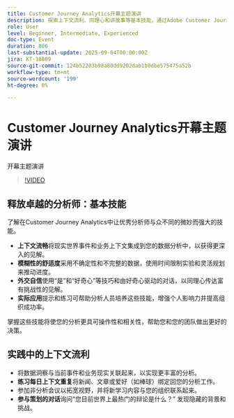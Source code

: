 ```yaml
---
title: Customer Journey Analytics开幕主题演讲
description: 探索上下文流利、同理心和讲故事等基本技能，通过Adobe Customer Journey Analytics提升您的影响力。
role: User
level: Beginner, Intermediate, Experienced
doc-type: Event
duration: 806
last-substantial-update: 2025-09-04T00:00:00Z
jira: KT-18809
source-git-commit: 124b52203b98a80dd9202dab1b0dbe575475a52b
workflow-type: tm+mt
source-wordcount: '199'
ht-degree: 0%

---
```



# Customer Journey Analytics开幕主题演讲

开幕主题演讲

>[!VIDEO](https://video.tv.adobe.com/v/3471134/?learn=on&enablevpops&captions=chi_hans)

## 释放卓越的分析师：基本技能

了解在Customer Journey Analytics中让优秀分析师与众不同的微妙而强大的技能。

* **上下文流畅**&#x200B;将现实世界事件和业务上下文集成到您的数据分析中，以获得更深入的见解。
* **模糊性的舒适度**&#x200B;采用不确定性和不完整的数据，使用时间限制实验和灵活规划来推动进度。
* **外交自信**&#x200B;使用“是”和“好奇心”等技巧和由好奇心驱动的对话，以同理心传达富有挑战性的见解。
* **实际应用**&#x200B;提示和练习可帮助分析人员培养这些技能，增强个人影响力并提高组织成功率。

掌握这些技能将使您的分析更具可操作性和相关性，帮助您和您的团队做出更好的决策。

## 实践中的上下文流利

* 将数据洞察与当前事件和业务现实关联起来，以实现更丰富的分析。
* **练习每日上下文重复**&#x200B;将新闻、文章或爱好（如棒球）绑定回您的分析工作。
* 参加非分析会议以拓宽视野，并将新学习内容与您的组织联系起来。
* **参与策划的对话**&#x200B;询问“您目前世界上最热门的辩论是什么？” 发现隐藏的背景和挑战。
